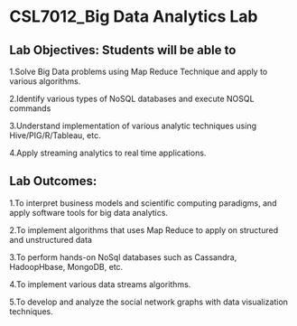 # CSL7012_Big Data Analytics Lab
## Lab Objectives: Students will be able to

1.Solve Big Data problems using Map Reduce Technique and apply to various algorithms.

2.Identify various types of NoSQL databases and execute NOSQL commands

3.Understand implementation of various analytic techniques using Hive/PIG/R/Tableau, etc.

4.Apply streaming analytics to real time applications.

## Lab Outcomes:
1.To interpret business models and scientific computing paradigms, and apply software tools for big data analytics.

2.To implement algorithms that uses Map Reduce to apply on structured and unstructured data

3.To perform hands-on NoSql databases such as Cassandra, HadoopHbase, MongoDB, etc.

4.To implement various data streams algorithms.

5.To develop and analyze the social network graphs with data visualization techniques.
